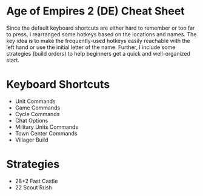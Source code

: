 # Age of Empires 2 (DE) Cheat Sheet

Since the default keyboard shortcuts are either hard to remember or too far to press, I rearranged some hotkeys based on the locations and names. The key idea is to make the frequently-used hotkeys easily reachable with the left hand or use the initial letter of the name. Further, I include some strategies (build orders) to help beginners get a quick and well-organized start.

# Keyboard Shortcuts

- Unit Commands
- Game Commands
- Cycle Commands
- Chat Options
- Military Units Commands
- Town Center Commands
- Villager Build

# Strategies

- 28+2 Fast Castle
- 22 Scout Rush